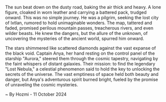 
The sun beat down on the dusty road, baking the air thick and heavy. A lone figure, cloaked in worn leather and carrying a battered pack, trudged onward. This was no simple journey. He was a pilgrim, seeking the lost city of Ixtlan, rumored to hold unimaginable wonders. The map, tattered and faded, promised perilous mountain passes, treacherous rivers, and even wilder beasts.  He knew the dangers, but the allure of the unknown, of uncovering the mysteries of the ancient world, spurred him onward. 

The stars shimmered like scattered diamonds against the vast expanse of the black void. Captain Anya, her hand resting on the control panel of the starship "Aurora," steered them through the cosmic tapestry, navigating by the faint whispers of distant galaxies. Their mission: to find the legendary "Lost Nebula," a celestial phenomenon said to hold the key to unlocking the secrets of the universe. The vast emptiness of space held both beauty and danger, but Anya's adventurous spirit burned bright, fueled by the promise of unraveling the cosmic mysteries.  

~ By Hozmi - 11 October 2024
